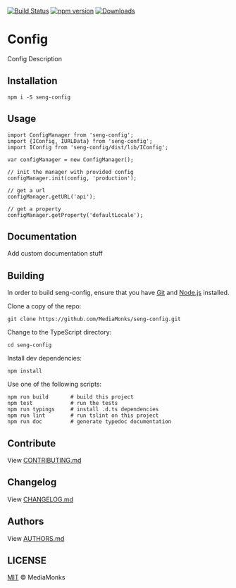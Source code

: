 [![Build Status](https://travis-ci.org/MediaMonks/seng-config.svg?branch=master)](https://travis-ci.org/MediaMonks/seng-config)
[![npm version](https://badge.fury.io/js/seng-config.svg)](https://www.npmjs.com/package/seng-config)
[![Downloads](https://img.shields.io/npm/dm/seng-config.svg)](https://www.npmjs.com/package/seng-config)

# Config

Config Description


## Installation

```
npm i -S seng-config
```


## Usage

```
import ConfigManager from 'seng-config';
import {IConfig, IURLData} from 'seng-config';
import IConfig from 'seng-config/dist/lib/IConfig';

var configManager = new ConfigManager();

// init the manager with provided config
configManager.init(config, 'production');

// get a url
configManager.getURL('api');

// get a property
configManager.getProperty('defaultLocale');
```


## Documentation

Add custom documentation stuff


## Building

In order to build seng-config, ensure that you have [Git](http://git-scm.com/downloads)
and [Node.js](http://nodejs.org/) installed.

Clone a copy of the repo:
```
git clone https://github.com/MediaMonks/seng-config.git
```

Change to the TypeScript directory:
```
cd seng-config
```

Install dev dependencies:
```
npm install
```

Use one of the following scripts:
```
npm run build   	# build this project
npm test    		# run the tests
npm run typings		# install .d.ts dependencies
npm run lint		# run tslint on this project
npm run doc			# generate typedoc documentation
```

## Contribute

View [CONTRIBUTING.md](./CONTRIBUTING.md)


## Changelog

View [CHANGELOG.md](./CHANGELOG.md)


## Authors

View [AUTHORS.md](./AUTHORS.md)


## LICENSE

[MIT](./LICENSE) © MediaMonks

